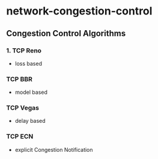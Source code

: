 # network-congestion-control


## Congestion Control Algorithms

### 1. TCP Reno
- loss based 


### TCP BBR 
- model based

### TCP Vegas
- delay based

### TCP ECN
- explicit Congestion Notification